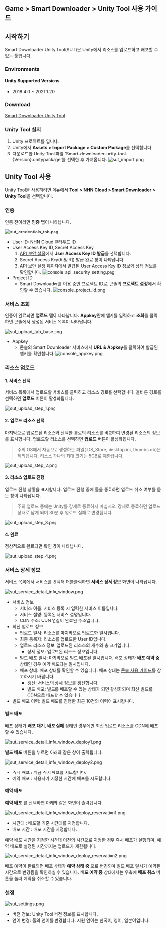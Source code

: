 ## Game > Smart Downloader > Unity Tool 사용 가이드

## 시작하기

Smart Downloader Unity Tool(SUT)은 Unity에서 리소스를 업로드하고 배포할 수 있는 툴입니다.

### Environments

#### Unity Supported Versions

* 2018.4.0 ~ 2021.1.20

### Download

[Smart Downloader Unity Tool](/Download/#game-smart-downloader)


### Unity Tool 설치

1. Unity 프로젝트를 엽니다.
2. Unity에서 **Assets > Import Package > Custom Package**를 선택합니다.
3. 다운로드한 Unity Tool 파일 'Smart-downloader-unity-tool-{Version}.unitypackage'를 선택한 후 가져옵니다.
    ![sut_import.png](https://static.toastoven.net/prod_smartdownloader/sut/sut_import.png)

## Unity Tool 사용

Unity Tool을 사용하려면 메뉴에서 **Tool > NHN Cloud > Smart Downloader > Unity Tool**을 선택합니다.

### 인증

인증 전이라면 **인증** 탭이 나타납니다.

![sut_credentials_tab.png](https://static.toastoven.net/prod_smartdownloader/sut/sut_credentials_tab.png)

* User ID: NHN Cloud 클라우드 ID
* User Access Key ID, Secret Access Key
    1. [API 보안 설정](https://console.toast.com/securitySetting)에서 **User Access Key ID 발급**을 선택합니다.
    2. Secret Access Key(비밀 키) 발급 완료 창이 나타납니다.
    3. API 보안 설정 페이지에서 발급된 User Access Key ID 정보와 상태 정보를 확인합니다.
    ![console_api_security_setting.png](https://static.toastoven.net/prod_smartdownloader/sut/console_api_security_setting.png)
* Project ID
    * Smart Downloader를 이용 중인 프로젝트 ID로, 콘솔의 **프로젝트 설정**에서 확인할 수 있습니다.
    ![console_project_id.png](https://static.toastoven.net/prod_smartdownloader/sut/console_project_id.png)


### 서비스 조회

인증이 완료되면 **업로드** 탭이 나타납니다.
**Appkey**란에 앱키를 입력하고 **조회**를 클릭하면 콘솔에서 생성된 서비스 목록이 나타납니다.

![sut_upload_tab_base.png](https://static.toastoven.net/prod_smartdownloader/sut/sut_upload_tab_base.png)

* Appkey
    * 콘솔의 Smart Downloader 서비스에서 **URL & Appkey**를 클릭하여 발급된 앱키를 확인합니다.
    ![console_appkey.png](https://static.toastoven.net/prod_smartdownloader/sut/console_appkey.png)

### 리소스 업로드

#### 1. 서비스 선택

서비스 목록에서 업로드할 서비스를 클릭하고 리소스 경로를 선택합니다.
올바른 경로를 선택하면 **업로드** 버튼이 활성화됩니다.

![sut_upload_step_1.png](https://static.toastoven.net/prod_smartdownloader/sut/sut_upload_step_1.png)

#### 2. 업로드 리소스 선택

마지막으로 업로드된 리소스와 선택한 경로의 리소스를 비교하여 변경된 리소스의 정보를 표시합니다.
업로드할 리소스를 선택하면 **업로드** 버튼이 활성화됩니다.

> 주의
OS에서 자동으로 생성하는 파일(.DS_Store, desktop.ini, thumbs.db)은 제외됩니다.
리소스 하나의 최대 크기는 5GB로 제한됩니다.

![sut_upload_step_2.png](https://static.toastoven.net/prod_smartdownloader/sut/sut_upload_step_2.png)

#### 3. 리소스 업로드 진행

업로드 진행 상황을 표시합니다.
업로드 진행 중에 툴을 종료하면 업로드 취소 여부를 묻는 창이 나타납니다.

> 주의
업로드 중에는 Unity를 강제로 종료하지 마십시오.
강제로 종료하면 업로드 상태로 남게 되며 30분 후 업로드 실패로 변경됩니다.

![sut_upload_step_3.png](https://static.toastoven.net/prod_smartdownloader/sut/sut_upload_step_3.png)


#### 4. 완료

정상적으로 완료되면 확인 창이 나타납니다.

![sut_upload_step_4.png](https://static.toastoven.net/prod_smartdownloader/sut/sut_upload_step_4.png)


### 서비스 상세 정보

서비스 목록에서 서비스를 선택해 더블클릭하면 **서비스 상세 정보** 화면이 나타납니다.

![sut_service_detail_info_window.png](https://static.toastoven.net/prod_smartdownloader/sut/sut_service_detail_info_window.png)

* 서비스 정보
    * 서비스 이름: 서비스 등록 시 입력한 서비스 이름입니다.
    * 서비스 설명: 등록된 서비스 설명입니다.
    * CDN 주소: CDN 연결이 완료된 주소입니다.
* 최신 업로드 정보
    * 업로드 일시: 리소스를 마지막으로 업로드한 일시입니다.
    * 최종 등록자: 리소스를 업로드한 User ID입니다.
    * 업로드 리소스 정보: 업로드된 리소스의 개수와 총 크기입니다.
        * 상세 정보: 업로드된 리소스 정보입니다.
    * 빌드 배포 일시: 마지막으로 빌드 배포된 일시입니다. 배포 상태가 **배포 예약 중** 상태인 경우 예약 배포되는 일시입니다.
    * 배포 상태: 배포 상태를 확인할 수 있습니다. 배포 상태는 [콘솔 사용 가이드](http://docs.toast.com/ko/Game/Smart%20Downloader/ko/console-guide/#4)를 참고하시기 바랍니다.
        * 갱신: 서비스의 상세 정보를 갱신합니다.
        * 빌드 배포: 빌드를 배포할 수 있는 상태가 되면 활성화되며 최신 빌드를 CDN으로 배포할 수 있습니다.
* 빌드 배포 이력: 빌드 배포를 진행한 최근 10건의 이력이 표시됩니다.


#### 빌드 배포

배포 상태가 **배포 대기**, **배포 실패** 상태인 경우에만 최신 업로드 리소스를 CDN에 배포할 수 있습니다.

![sut_service_detail_info_window_deploy1.png](https://static.toastoven.net/prod_smartdownloader/sut/sut_service_detail_info_window_deploy1.png)

**빌드 배포** 버튼을 누르면 아래와 같은 창이 출력됩니다.

![sut_service_detail_info_window_deploy2.png](https://static.toastoven.net/prod_smartdownloader/sut/sut_service_detail_info_window_deploy2.png)

* 즉시 배포 : 지금 즉시 배포를 시도합니다.
* 예약 배포 : 사용자가 지정한 시간에 배포를 시도합니다.

#### 예약 배포

**예약 배포** 를 선택하면 아래와 같은 화면이 출력됩니다.

![sut_service_detail_info_window_deploy_reservation1.png](https://static.toastoven.net/prod_smartdownloader/sut/sut_service_detail_info_window_deploy_reservation1.png)

* 시간대 : 배포할 기준 시간대를 지정합니다.
* 배포 시간 : 배포 시간을 지정합니다.

예약 배포 시간을 지정한 시간대 이전의 시간으로 지정한 경우 즉시 배포가 실행되며, 예약 배포로 설정된 시간까지는 업로드가 제한됩니다.

![sut_service_detail_info_window_deploy_reservation2.png](https://static.toastoven.net/prod_smartdownloader/sut/sut_service_detail_info_window_deploy_reservation2.png)

배포 예약이 완료되면 배포 상태가 **예약 상태 중** 으로 변경되며 빌드 배포 일시가 예약된 시간으로 변경됨을 확인하실 수 있습니다.
**배포 예약 중** 상태에서는 우측에 **배포 취소** 버튼을 눌러 예약을 취소할 수 있습니다.


### 설정

![sut_settings.png](https://static.toastoven.net/prod_smartdownloader/sut/sut_settings.png)

* 버전 정보: Unity Tool 버전 정보를 표시합니다.
* 언어 변경: 툴의 언어를 변경합니다. 지원 언어는 한국어, 영어, 일본어입니다.